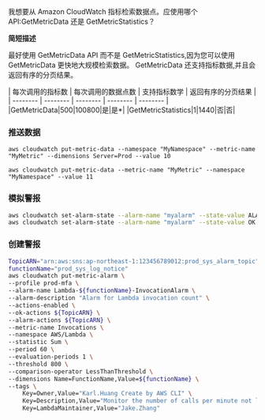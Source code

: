
我想要从 Amazon CloudWatch 指标检索数据点。应使用哪个 API:GetMetricData 还是 GetMetricStatistics？

**简短描述**

最好使用 GetMetricData API 而不是 GetMetricStatistics,因为您可以使用 GetMetricData 更快地大规模检索数据。 GetMetricData 还支持指标数据,并且会返回有序的分页结果。

| 每次调用的指标数 | 每次调用的数据点数 | 支持指标数学 | 返回有序的分页结果 |
| -------- | -------- | -------- | -------- | -------- |
|GetMetricData|500|100800|是|是*|
|GetMetricStatistics|1|1440|否|否|


### 推送数据
```shell
aws cloudwatch put-metric-data --namespace "MyNamespace" --metric-name "MyMetric" --dimensions Server=Prod --value 10

aws cloudwatch put-metric-data --metric-name "MyMetric" --namespace "MyNamespace" --value 11
```

### 模拟警报

```bash
aws cloudwatch set-alarm-state --alarm-name "myalarm" --state-value ALARM --state-reason "testing purposes"
aws cloudwatch set-alarm-state --alarm-name "myalarm" --state-value OK --state-reason "testing purposes"
```

### 创建警报

```bash
TopicARN="arn:aws:sns:ap-northeast-1:123456789012:prod_sys_alarm_topic"
functionName="prod_sys_log_notice"
aws cloudwatch put-metric-alarm \
--profile prod-mfa \
--alarm-name Lambda-${functionName}-InvocationAlarm \
--alarm-description "Alarm for Lambda invocation count" \
--actions-enabled \
--ok-actions ${TopicARN} \
--alarm-actions ${TopicARN} \
--metric-name Invocations \
--namespace AWS/Lambda \
--statistic Sum \
--period 60 \
--evaluation-periods 1 \
--threshold 800 \
--comparison-operator LessThanThreshold \
--dimensions Name=FunctionName,Value=${functionName} \
--tags \
    Key=Owner,Value="Karl.Huang Create by AWS CLI" \
    Key=Description,Value="Monitor the number of calls per minute not less than 800" \
    Key=LambdaMaintainer,Value="Jake.Zhang"
```

